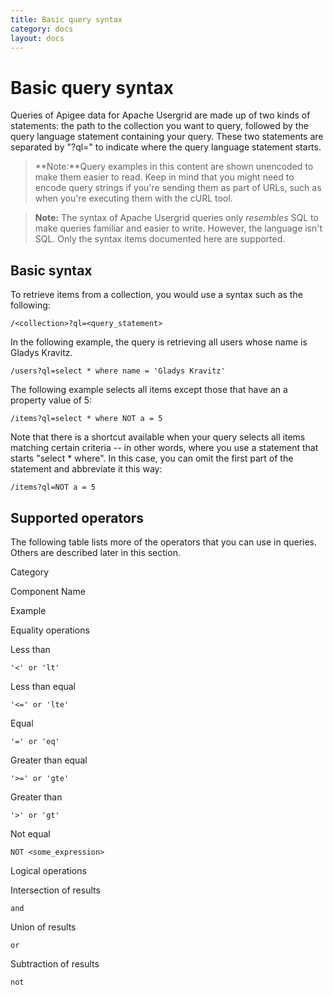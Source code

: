 ```yaml
---
title: Basic query syntax
category: docs
layout: docs
---
```


Basic query syntax
==================

Queries of Apigee data for Apache Usergrid are made up of two kinds of
statements: the path to the collection you want to query, followed by
the query language statement containing your query. These two statements
are separated by "?ql=" to indicate where the query language statement
starts.

> **Note:**Query examples in this content are shown unencoded to make
> them easier to read. Keep in mind that you might need to encode query
> strings if you're sending them as part of URLs, such as when you're
> executing them with the cURL tool.

> **Note:** The syntax of Apache Usergrid queries only *resembles* SQL to
> make queries familiar and easier to write. However, the language isn't
> SQL. Only the syntax items documented here are supported.

Basic syntax
------------

To retrieve items from a collection, you would use a syntax such as the
following:

    /<collection>?ql=<query_statement>

In the following example, the query is retrieving all users whose name
is Gladys Kravitz.

    /users?ql=select * where name = 'Gladys Kravitz'

The following example selects all items except those that have an a
property value of 5:

    /items?ql=select * where NOT a = 5

Note that there is a shortcut available when your query selects all
items matching certain criteria -- in other words, where you use a
statement that starts "select \* where". In this case, you can omit the
first part of the statement and abbreviate it this way:

    /items?ql=NOT a = 5

Supported operators
-------------------

The following table lists more of the operators that you can use in
queries. Others are described later in this section.

Category

Component Name

Example

Equality operations

Less than

    '<' or 'lt'

Less than equal

    '<=' or 'lte'

Equal

    '=' or 'eq'

Greater than equal

    '>=' or 'gte'

Greater than

    '>' or 'gt'

Not equal

    NOT <some_expression>

Logical operations

Intersection of results

    and

Union of results

    or

Subtraction of results

    not

 
